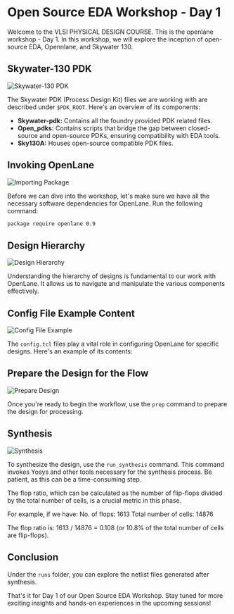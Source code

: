 # Open Source EDA Workshop - Day 1

Welcome to the VLSI PHYSICAL DESIGN COURSE. This is the openlane workshop - Day 1. In this workshop, we will explore the inception of open-source EDA, Opennlane, and Skywater 130.

## Skywater-130 PDK

![Skywater-130 PDK](https://github.com/aaronghosh/pes_pd/assets/124378527/d75817ab-4b2d-47e8-b37e-5f8fc7f830cf)

The Skywater PDK (Process Design Kit) files we are working with are described under `$PDK_ROOT`. Here's an overview of its components:

- **Skywater-pdk:** Contains all the foundry provided PDK related files.
- **Open_pdks:** Contains scripts that bridge the gap between closed-source and open-source PDKs, ensuring compatibility with EDA tools.
- **Sky130A:** Houses open-source compatible PDK files.

## Invoking OpenLane

![Importing Package](https://github.com/aaronghosh/pes_pd/assets/124378527/cdf510d1-a636-47dd-af52-56a4356c30cf)

Before we can dive into the workshop, let's make sure we have all the necessary software dependencies for OpenLane. Run the following command:

```bash
package require openlane 0.9
```
## Design Hierarchy

![Design Hierarchy](https://github.com/aaronghosh/pes_pd/assets/124378527/c6478112-e0f5-457e-a42e-61eb1f701b20)

Understanding the hierarchy of designs is fundamental to our work with OpenLane. It allows us to navigate and manipulate the various components effectively.

## Config File Example Content

![Config File Example](https://github.com/aaronghosh/pes_pd/assets/124378527/b5d6da85-197d-4758-85b6-71d9e3177dce)

The `config.tcl` files play a vital role in configuring OpenLane for specific designs. Here's an example of its contents:

## Prepare the Design for the Flow

![Prepare Design](https://github.com/aaronghosh/pes_pd/assets/124378527/5477cf35-9d64-4abf-93f0-4f4690019108)

Once you're ready to begin the workflow, use the `prep` command to prepare the design for processing.

## Synthesis

![Synthesis](https://github.com/aaronghosh/pes_pd/assets/124378527/b86c07f1-03a0-4b74-b15c-e2893828df9a)

To synthesize the design, use the `run_synthesis` command. This command invokes Yosys and other tools necessary for the synthesis process. Be patient, as this can be a time-consuming step.

The flop ratio, which can be calculated as the number of flip-flops divided by the total number of cells, is a crucial metric in this phase.

For example, if we have:
No. of flops: 1613
Total number of cells: 14876

The flop ratio is: 1613 / 14876 = 0.108 (or 10.8% of the total number of cells are flip-flops).

## Conclusion

Under the `runs` folder, you can explore the netlist files generated after synthesis.

That's it for Day 1 of our Open Source EDA Workshop. Stay tuned for more exciting insights and hands-on experiences in the upcoming sessions!

